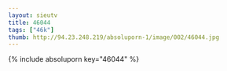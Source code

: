 ```yaml
--- 
layout: sieutv
title: 46044
tags: ["46k"]
thumb: http://94.23.248.219/absoluporn-1/image/002/46044.jpg
---
```

{% include absoluporn key="46044" %} 
